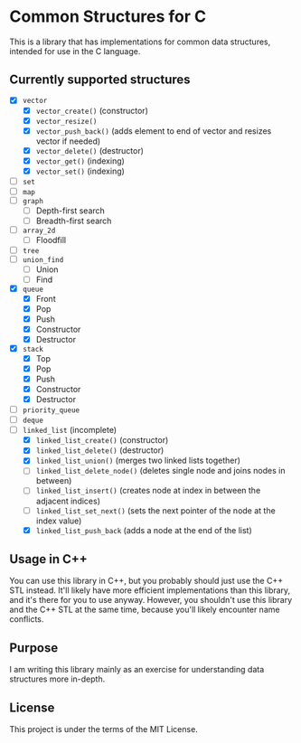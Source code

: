 # Common Structures for C

This is a library that has implementations for common data structures, intended for use in the C language.

## Currently supported structures
- [x] `vector`
    - [x] `vector_create()` (constructor)
    - [x] `vector_resize()`
    - [x] `vector_push_back()` (adds element to end of vector and resizes vector if needed)
    - [x] `vector_delete()` (destructor)
    - [x] `vector_get()` (indexing)
    - [x] `vector_set()` (indexing)
- [ ] `set`
- [ ] `map`
- [ ] `graph`
    - [ ] Depth-first search
    - [ ] Breadth-first search
- [ ] `array_2d` 
    - [ ] Floodfill
- [ ] `tree`
- [ ] `union_find`
    - [ ] Union
    - [ ] Find
- [x] `queue`
    - [x] Front
    - [x] Pop
    - [x] Push
    - [x] Constructor
    - [x] Destructor
- [x] `stack`
    - [x] Top
    - [x] Pop
    - [x] Push
    - [x] Constructor
    - [x] Destructor
- [ ] `priority_queue`
- [ ] `deque`
- [ ] `linked_list` (incomplete)
    - [x] `linked_list_create()` (constructor)
    - [x] `linked_list_delete()` (destructor)
    - [x] `linked_list_union()` (merges two linked lists together)
    - [ ] `linked_list_delete_node()` (deletes single node and joins nodes in between)
    - [ ] `linked_list_insert()` (creates node at index in between the adjacent indices)
    - [ ] `linked_list_set_next()` (sets the next pointer of the node at the index value)
    - [x] `linked_list_push_back` (adds a node at the end of the list)

## Usage in C++
You can use this library in C++, but you probably should just use the C++ STL instead. It'll likely have more efficient implementations than
this library, and it's there for you to use anyway. However, you shouldn't use this library and the C++ STL at the same time, because you'll likely encounter name conflicts.

## Purpose
I am writing this library mainly as an exercise for understanding data structures more in-depth.

## License

This project is under the terms of the MIT License.
